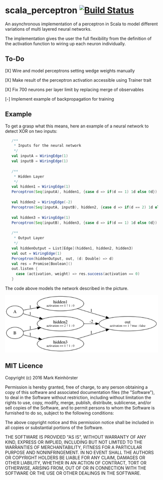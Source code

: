 # scala_perceptron [![Build Status](https://travis-ci.org/crazzle/scala_perceptron.svg)](https://travis-ci.org/crazzle/scala_perceptron)
An asynchronous implementation of a perceptron in Scala to model different variations of multi layered neural networks.

The implementation gives the user the full flexibility from the definition of the activation function to wiring up each neuron
individually.

## To-Do 

[X] Wire and model perceptrons setting wedge weights manually  

[X] Make result of the perceptron activation accessible using Trainer trait  

[X] Fix 700 neurons per layer limit by replacing merge of observables 

[-] Implement example of backpropagation for training  

## Example  

To get a grasp what this means, here an example of a neural network to detect XOR on two inputs:

```scala
   /**
    * Inputs for the neural network
    */
   val inputA = WiringEdge(1)
   val inputB = WiringEdge(1)
   
   /**
    * Hidden Layer
    */
   val hidden1 = WiringEdge(1)
   Perceptron(Seq(inputA), hidden1, {case d => if(d == 1) 1d else 0d})
   
   val hidden2 = WiringEdge(-2)
   Perceptron(Seq(inputA, inputB), hidden2, {case d => if(d == 2) 1d else 0d})

   val hidden3 = WiringEdge(1)
   Perceptron(Seq(inputB), hidden3, {case d => if(d == 1) 1d else 0d})

   /**
    * Output Layer
    */
   val hiddenOutput = List[Edge](hidden1, hidden2, hidden3)
   val out = WiringEdge(1)
   Perceptron(hiddenOutput, out, (d: Double) => d)
   val res = Promise[Boolean]()
   out.listen {
     case (activation, weight) => res.success(activation == 0)
   }
```

The code above models the network described in the picture.

![alt text](src/test/resources/xor_perceptron.png "Multi-layered perceptron to solve the XOR problem")


## MIT Licence
Copyright (c) 2016 Mark Keinhörster

Permission is hereby granted, free of charge, to any person obtaining a copy of this software and associated documentation files (the "Software"), to deal in the Software without restriction, including without limitation the rights to use, copy, modify, merge, publish, distribute, sublicense, and/or sell copies of the Software, and to permit persons to whom the Software is furnished to do so, subject to the following conditions:

The above copyright notice and this permission notice shall be included in all copies or substantial portions of the Software.

THE SOFTWARE IS PROVIDED "AS IS", WITHOUT WARRANTY OF ANY KIND, EXPRESS OR IMPLIED, INCLUDING BUT NOT LIMITED TO THE WARRANTIES OF MERCHANTABILITY, FITNESS FOR A PARTICULAR PURPOSE AND NONINFRINGEMENT. IN NO EVENT SHALL THE AUTHORS OR COPYRIGHT HOLDERS BE LIABLE FOR ANY CLAIM, DAMAGES OR OTHER LIABILITY, WHETHER IN AN ACTION OF CONTRACT, TORT OR OTHERWISE, ARISING FROM, OUT OF OR IN CONNECTION WITH THE SOFTWARE OR THE USE OR OTHER DEALINGS IN THE SOFTWARE.
